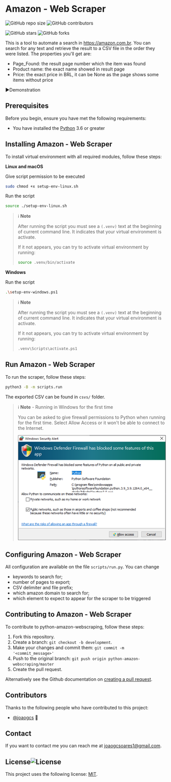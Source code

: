 # Amazon - Web Scraper

![GitHub repo size](https://img.shields.io/github/repo-size/joaogcs/python-amazon-webscraping)
![GitHub contributors](https://img.shields.io/github/contributors/joaogcs/python-amazon-webscraping)

![GitHub stars](https://img.shields.io/github/stars/joaogcs/python-amazon-webscraping)
![GitHub forks](https://img.shields.io/github/forks/joaogcs/python-amazon-webscraping)

This is a tool to automate a search in https://amazon.com.br. You can search for any text and retrieve the result to a CSV file in the order they were listed.
The properties you'll get are:

* Page_Found: the result page number which the item was found
* Product name: the exact name showed in result page
* Price: the exact price in BRL, it can be None as the page shows some items without price

:arrow_forward: ​Demonstration

## Prerequisites

Before you begin, ensure you have met the following requirements:

* You have installed the [Python](https://www.python.org/downloads/) 3.6 or greater

## Installing Amazon - Web Scraper

To install virtual environment with all required modules, follow these steps:

**Linux and macOS**

Give script permission to be executed

```bash
sudo chmod +x setup-env-linux.sh
```

Run the script

```bash
source ./setup-env-linux.sh
```

> :information_source: **Note**
>
> After running the script you must see a `(.venv)` text at the beginning of current command line. It indicates that your virtual environment is activate.
>
> If it not appears, you can try to activate virtual environment by running:
>
> ```bash
> source .venv/bin/activate
> ```

**Windows**

Run the script

```bash
.\setup-env-windows.ps1
```

> :information_source: **Note**
>
> After running the script you must see a `(.venv)` text at the beginning of current command line. It indicates that your virtual environment is activate.
>
> If it not appears, you can try to activate virtual environment by running:
>
> ```bash
> .venv\Scripts\activate.ps1
> ```

## Run Amazon - Web Scraper

To run the scraper, follow these steps:

```bash
python3 -B -m scripts.run
```

The exported CSV can be found in `csvs/` folder.

> :information_source: **Note** - Running in Windows for the first time 
>
> You can be asked to give firewall permissions to Python when running for the first time. Select Allow Access or it won't be able to connect to the Internet.
>
> ![windows-firewall-popup](assets/windows-firewall-popup.png) 

## Configuring Amazon - Web Scraper

All configuration are available on the file `scripts/run.py`. You can change

* keywords to search for;
* number of pages to export;
* CSV delimiter and file prefix;
* which amazon domain to search for;
* which element to expect to appear for the scraper to be triggered

## Contributing to Amazon - Web Scraper

To contribute to python-amazon-webscraping, follow these steps:

1. Fork this repository.
2. Create a branch: `git checkout -b development`.
3. Make your changes and commit them: `git commit -m '<commit_message>'`
4. Push to the original branch: `git push origin python-amazon-webscraping/master`
5. Create the pull request.

Alternatively see the Github documentation on [creating a pull request](https://help.github.com/en/github/collaborating-with-issues-and-pull-requests/creating-a-pull-request).

## Contributors

Thanks to the following people who have contributed to this project:

* [@joaogcs](https://github.com/joaogcs) 📖

## Contact

If you want to contact me you can reach me at <joaogcsoares1@gmail.com>.

## License![License](https://img.shields.io/github/license/joaogcs/python-amazon-webscraping)

This project uses the following license: [MIT](https://opensource.org/licenses/MIT).